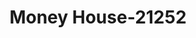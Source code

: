 ---
f_zip-code: 72616
f_state-code: AR
title: Money House-21252
f_phone: 870-423-5915
f_city-only: Berryville
f_address: 201 North Main Street Berryville
f_location-unique-id: '21252'
slug: money-house-21252
updated-on: '2024-05-30T13:46:58.046Z'
created-on: '2024-05-30T13:36:59.803Z'
published-on: '2024-05-30T13:54:32.469Z'
f_city-state: cms/city/berryville-ar.md
f_company: cms/company/money-house.md
f_state: cms/state/arkansas.md
layout: '[payday-loan].html'
tags: payday-loan
---